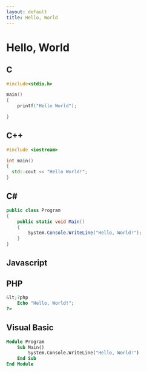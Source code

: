```yaml
---
layout: default
title: Hello, World
---
```

# Hello, World #

## C ##

```c
#include<stdio.h>

main()
{
    printf("Hello World");

}
```


## C++ ##

```c++
#include <iostream>

int main()
{
  std::cout << "Hello World!";
}
```


## C# ##

```csharp
public class Program
{
	public static void Main()
	{
		System.Console.WriteLine("Hello, World!");
	}
}
```


## Javascript ##



## PHP ##

```PHP
&lt;?php
	Echo "Hello, World!";
?>
```

## Visual Basic ##

```vb
Module Program
	Sub Main()
		System.Console.WriteLine("Hello, World!")
	End Sub 
End Module
```
